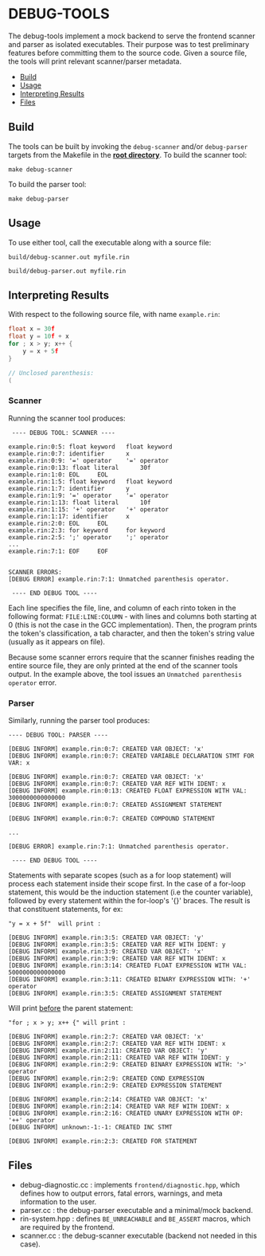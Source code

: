 # DEBUG-TOOLS
The debug-tools implement a mock backend to serve the frontend scanner and parser as isolated executables. Their purpose was to test preliminary features before committing them to the source code. Given a source file, the tools will print relevant scanner/parser metadata.

* [Build](#build)
* [Usage](#usage)
* [Interpreting Results](#interpreting-results)
* [Files](#files)

## Build
The tools can be built by invoking the `debug-scanner` and/or `debug-parser` targets from the Makefile in the <b><ins>root directory</ins></b>. To build the scanner tool:
```
make debug-scanner
```

To build the parser tool:
```
make debug-parser
```

## Usage
To use either tool, call the executable along with a source file:
```
build/debug-scanner.out myfile.rin
```

```
build/debug-parser.out myfile.rin
```

## Interpreting Results
With respect to the following source file, with name `example.rin`:
```c++
float x = 30f
float y = 10f + x
for ; x > y; x++ {
    y = x + 5f
}

// Unclosed parenthesis:
(
```
### Scanner
Running the scanner tool produces:
```
 ---- DEBUG TOOL: SCANNER ----

example.rin:0:5: float keyword 	 float keyword
example.rin:0:7: identifier 	 x
example.rin:0:9: '=' operator 	 '=' operator
example.rin:0:13: float literal 	 30f
example.rin:1:0: EOL 	 EOL
example.rin:1:5: float keyword 	 float keyword
example.rin:1:7: identifier 	 y
example.rin:1:9: '=' operator 	 '=' operator
example.rin:1:13: float literal 	 10f
example.rin:1:15: '+' operator 	 '+' operator
example.rin:1:17: identifier 	 x
example.rin:2:0: EOL 	 EOL
example.rin:2:3: for keyword 	 for keyword
example.rin:2:5: ';' operator 	 ';' operator
...
example.rin:7:1: EOF 	 EOF


SCANNER ERRORS:
[DEBUG ERROR] example.rin:7:1: Unmatched parenthesis operator.

 ---- END DEBUG TOOL ----

```

Each line specifies the file, line, and column of each rinto token in the following format: `FILE:LINE:COLUMN` - with lines and columns both starting at 0 (this is not the case in the GCC implementation). Then, the program prints the token's classification, a tab character, and then the token's string value (usually as it appears on file).

Because some scanner errors require that the scanner finishes reading the entire source file, they are only printed at the end of the scanner tools output. In the example above, the tool issues an `Unmatched parenthesis operator` error.

### Parser
Similarly, running the parser tool produces:
```
---- DEBUG TOOL: PARSER ----

[DEBUG INFORM] example.rin:0:7: CREATED VAR OBJECT: 'x'
[DEBUG INFORM] example.rin:0:7: CREATED VARIABLE DECLARATION STMT FOR VAR: x

[DEBUG INFORM] example.rin:0:7: CREATED VAR OBJECT: 'x'
[DEBUG INFORM] example.rin:0:7: CREATED VAR REF WITH IDENT: x
[DEBUG INFORM] example.rin:0:13: CREATED FLOAT EXPRESSION WITH VAL: 3000000000000000
[DEBUG INFORM] example.rin:0:7: CREATED ASSIGNMENT STATEMENT

[DEBUG INFORM] example.rin:0:7: CREATED COMPOUND STATEMENT

...

[DEBUG ERROR] example.rin:7:1: Unmatched parenthesis operator.

 ---- END DEBUG TOOL ----
```

Statements with separate scopes (such as a for loop statement) will process each statement inside their scope first. In the case of a for-loop statement, this would be the induction statement (i.e the counter variable), followed by every statement within the for-loop's '{}' braces. The result is that constituent statements, for ex:
```
"y = x + 5f"  will print :

[DEBUG INFORM] example.rin:3:5: CREATED VAR OBJECT: 'y'
[DEBUG INFORM] example.rin:3:5: CREATED VAR REF WITH IDENT: y
[DEBUG INFORM] example.rin:3:9: CREATED VAR OBJECT: 'x'
[DEBUG INFORM] example.rin:3:9: CREATED VAR REF WITH IDENT: x
[DEBUG INFORM] example.rin:3:14: CREATED FLOAT EXPRESSION WITH VAL: 5000000000000000
[DEBUG INFORM] example.rin:3:11: CREATED BINARY EXPRESSION WITH: '+' operator
[DEBUG INFORM] example.rin:3:5: CREATED ASSIGNMENT STATEMENT
```

Will print <ins>before</ins> the parent statement:
```
"for ; x > y; x++ {" will print :

[DEBUG INFORM] example.rin:2:7: CREATED VAR OBJECT: 'x'
[DEBUG INFORM] example.rin:2:7: CREATED VAR REF WITH IDENT: x
[DEBUG INFORM] example.rin:2:11: CREATED VAR OBJECT: 'y'
[DEBUG INFORM] example.rin:2:11: CREATED VAR REF WITH IDENT: y
[DEBUG INFORM] example.rin:2:9: CREATED BINARY EXPRESSION WITH: '>' operator
[DEBUG INFORM] example.rin:2:9: CREATED COND EXPRESSION
[DEBUG INFORM] example.rin:2:9: CREATED EXPRESSION STATEMENT

[DEBUG INFORM] example.rin:2:14: CREATED VAR OBJECT: 'x'
[DEBUG INFORM] example.rin:2:14: CREATED VAR REF WITH IDENT: x
[DEBUG INFORM] example.rin:2:16: CREATED UNARY EXPRESSION WITH OP: '++' operator
[DEBUG INFORM] unknown:-1:-1: CREATED INC STMT

[DEBUG INFORM] example.rin:2:3: CREATED FOR STATEMENT
```

## Files
- debug-diagnostic.cc : implements `frontend/diagnostic.hpp`, which defines how to output errors, fatal errors, warnings, and meta information to the user.
- parser.cc : the debug-parser executable and a minimal/mock backend.
- rin-system.hpp : defines `BE_UNREACHABLE` and `BE_ASSERT` macros, which are required by the frontend.
- scanner.cc : the debug-scanner executable (backend not needed in this case).
